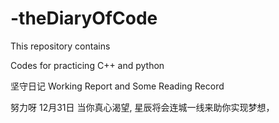 # -theDiaryOfCode

This repository contains

Codes for practicing C++ and python

坚守日记 Working Report and Some Reading Record

努力呀 12月31日
当你真心渴望, 星辰将会连城一线来助你实现梦想，

